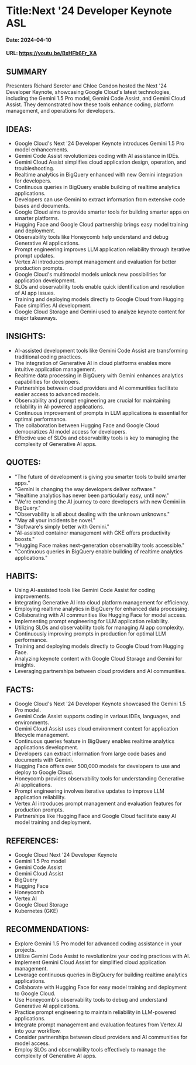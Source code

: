 # Title:Next '24 Developer Keynote ASL
#### Date: 2024-04-10
#### URL: https://youtu.be/BxHFb6Fr_XA



## SUMMARY

Presenters Richard Seroter and Chloe Condon hosted the Next '24 Developer Keynote, showcasing Google Cloud's latest technologies, including the Gemini 1.5 Pro model, Gemini Code Assist, and Gemini Cloud Assist. They demonstrated how these tools enhance coding, platform management, and operations for developers.

## IDEAS:

- Google Cloud's Next '24 Developer Keynote introduces Gemini 1.5 Pro model enhancements.
- Gemini Code Assist revolutionizes coding with AI assistance in IDEs.
- Gemini Cloud Assist simplifies cloud application design, operation, and troubleshooting.
- Realtime analytics in BigQuery enhanced with new Gemini integration for developers.
- Continuous queries in BigQuery enable building of realtime analytics applications.
- Developers can use Gemini to extract information from extensive code bases and documents.
- Google Cloud aims to provide smarter tools for building smarter apps on smarter platforms.
- Hugging Face and Google Cloud partnership brings easy model training and deployment.
- Observability tools like Honeycomb help understand and debug Generative AI applications.
- Prompt engineering improves LLM application reliability through iterative prompt updates.
- Vertex AI introduces prompt management and evaluation for better production prompts.
- Google Cloud's multimodal models unlock new possibilities for application development.
- SLOs and observability tools enable quick identification and resolution of AI app issues.
- Training and deploying models directly to Google Cloud from Hugging Face simplifies AI development.
- Google Cloud Storage and Gemini used to analyze keynote content for major takeaways.

## INSIGHTS:

- AI-assisted development tools like Gemini Code Assist are transforming traditional coding practices.
- The integration of Generative AI in cloud platforms enables more intuitive application management.
- Realtime data processing in BigQuery with Gemini enhances analytics capabilities for developers.
- Partnerships between cloud providers and AI communities facilitate easier access to advanced models.
- Observability and prompt engineering are crucial for maintaining reliability in AI-powered applications.
- Continuous improvement of prompts in LLM applications is essential for optimal performance.
- The collaboration between Hugging Face and Google Cloud democratizes AI model access for developers.
- Effective use of SLOs and observability tools is key to managing the complexity of Generative AI apps.

## QUOTES:

- "The future of development is giving you smarter tools to build smarter apps."
- "Gemini is changing the way developers deliver software."
- "Realtime analytics has never been particularly easy, until now."
- "We're extending the AI journey to core developers with new Gemini in BigQuery."
- "Observability is all about dealing with the unknown unknowns."
- "May all your incidents be novel."
- "Software's simply better with Gemini."
- "AI-assisted container management with GKE offers productivity boosts."
- "Hugging Face makes next-generation observability tools accessible."
- "Continuous queries in BigQuery enable building of realtime analytics applications."

## HABITS:

- Using AI-assisted tools like Gemini Code Assist for coding improvements.
- Integrating Generative AI into cloud platform management for efficiency.
- Employing realtime analytics in BigQuery for enhanced data processing.
- Collaborating with AI communities like Hugging Face for model access.
- Implementing prompt engineering for LLM application reliability.
- Utilizing SLOs and observability tools for managing AI app complexity.
- Continuously improving prompts in production for optimal LLM performance.
- Training and deploying models directly to Google Cloud from Hugging Face.
- Analyzing keynote content with Google Cloud Storage and Gemini for insights.
- Leveraging partnerships between cloud providers and AI communities.

## FACTS:

- Google Cloud's Next '24 Developer Keynote showcased the Gemini 1.5 Pro model.
- Gemini Code Assist supports coding in various IDEs, languages, and environments.
- Gemini Cloud Assist uses cloud environment context for application lifecycle management.
- Continuous queries feature in BigQuery enables realtime analytics applications development.
- Developers can extract information from large code bases and documents with Gemini.
- Hugging Face offers over 500,000 models for developers to use and deploy to Google Cloud.
- Honeycomb provides observability tools for understanding Generative AI applications.
- Prompt engineering involves iterative updates to improve LLM application reliability.
- Vertex AI introduces prompt management and evaluation features for production prompts.
- Partnerships like Hugging Face and Google Cloud facilitate easy AI model training and deployment.

## REFERENCES:

- Google Cloud Next '24 Developer Keynote
- Gemini 1.5 Pro model
- Gemini Code Assist
- Gemini Cloud Assist
- BigQuery
- Hugging Face
- Honeycomb
- Vertex AI
- Google Cloud Storage
- Kubernetes (GKE)

## RECOMMENDATIONS:

- Explore Gemini 1.5 Pro model for advanced coding assistance in your projects.
- Utilize Gemini Code Assist to revolutionize your coding practices with AI.
- Implement Gemini Cloud Assist for simplified cloud application management.
- Leverage continuous queries in BigQuery for building realtime analytics applications.
- Collaborate with Hugging Face for easy model training and deployment to Google Cloud.
- Use Honeycomb's observability tools to debug and understand Generative AI applications.
- Practice prompt engineering to maintain reliability in LLM-powered applications.
- Integrate prompt management and evaluation features from Vertex AI into your workflow.
- Consider partnerships between cloud providers and AI communities for model access.
- Employ SLOs and observability tools effectively to manage the complexity of Generative AI apps.
